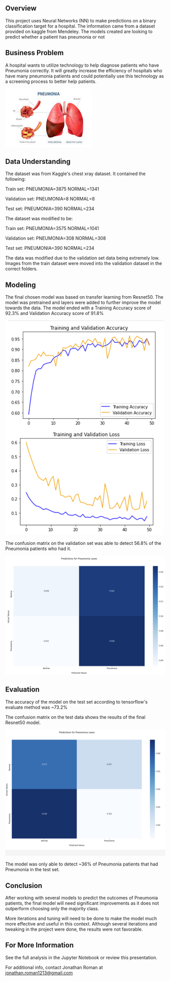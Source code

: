 ## Overview
This project uses Neural Networks (NN) to make predictions on a binary classification target for a hospital. The information came from a dataset provided on kaggle from Mendeley. The models created are looking to predict whether a patient has pneumonia or not


## Business Problem
A hospital wants to utilize technology to help diagnose patients who have Pneumonia correctly. It will greatly increase the efficiency of hospitals who have many pneumonia patients and could potentially use this technology as a screening process to better help patients.

![](images/download.jpg)
 

## Data Understanding
The dataset was from Kaggle's chest xray dataset. It contained the following:

Train set: PNEUMONIA=3875
           NORMAL=1341

Validation set: PNEUMONIA=8
                NORMAL=8

Test set: PNEUMONIA=390
          NORMAL=234

The dataset was modified to be:

Train set: PNEUMONIA=3575
           NORMAL=1041

Validation set: PNEUMONIA=308
                NORMAL=308


Test set: PNEUMONIA=390
          NORMAL=234

The data was modified due to the validation set data being extremely low. Images from the train dataset were moved into the validation dataset in the correct folders.

## Modeling
The final chosen model was based on transfer learning from Resnet50. The model was pretrained and layers were added to further improve the model towards the data. The model ended with a Training Accuracy score of 92.3% and Validation Accuracy score of 91.8%

![](images/t_v_eval.png)

The confusion matrix on the validation set was able to detect 56.8% of the Pneumonia patients who had it.


![](images/res_val_cm.png)





## Evaluation
The accuracy of the model on the test set according to tensorflow's evaluate method was ~73.2%

The confusion matrix on the test data shows the results of the final Resnet50 model.

![](images/final_cm.png)



The model was only able to detect ~36% of Pneumonia patients that had Pneumonia in the test set.


## Conclusion
After working with several models to predict the outcomes of Pneumonia patients, the final model will need significant improvements as it does not outperform choosing only the majority class. 

More iterations and tuning will need to be done to make the model much more effective and useful in this context. Although several iterations and tweaking in the project were done, the results were not favorable.

## For More Information
See the full analysis in the Jupyter Notebook or review this presentation.

For additional info, contact Jonathan Roman at [jonathan.roman1213@gmail.com](mailto:jonathan.roman1213@gmail.com)
